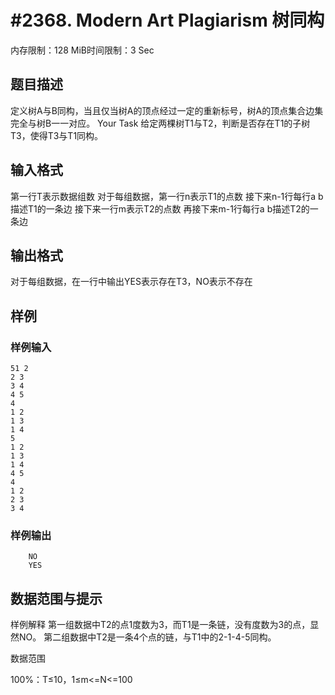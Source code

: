 # #2368. Modern Art Plagiarism 树同构

内存限制：128 MiB时间限制：3 Sec

## 题目描述

定义树A与B同构，当且仅当树A的顶点经过一定的重新标号，树A的顶点集合边集完全与树B一一对应。 
Your Task 
给定两棵树T1与T2，判断是否存在T1的子树T3，使得T3与T1同构。 

## 输入格式

第一行T表示数据组数 
对于每组数据，第一行n表示T1的点数 
接下来n-1行每行a b描述T1的一条边 
接下来一行m表示T2的点数 
再接下来m-1行每行a b描述T2的一条边 

## 输出格式

对于每组数据，在一行中输出YES表示存在T3，NO表示不存在 

## 样例

### 样例输入

    
    51 2
    2 3
    3 4
    4 5
    4
    1 2
    1 3
    1 4
    5
    1 2
    1 3
    1 4
    4 5
    4
    1 2
    2 3
    3 4
    
    
    
    

### 样例输出

    
    	NO
    	YES
    
    

## 数据范围与提示

样例解释
 第一组数据中T2的点1度数为3，而T1是一条链，没有度数为3的点，显然NO。
 第二组数据中T2是一条4个点的链，与T1中的2-1-4-5同构。


数据范围

 100%：T&le;10，1&le;m<=N<=100
